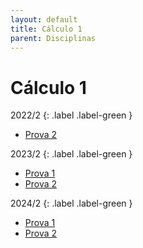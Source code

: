 ```yaml
---
layout: default
title: Cálculo 1
parent: Disciplinas
---
```


# Cálculo 1

2022/2
{: .label .label-green }

- [Prova 2](2022/2/prova2.pdf)

2023/2
{: .label .label-green }

- [Prova 1](2023/2/prova1.pdf)
- [Prova 2](2023/2/prova2.pdf)

2024/2
{: .label .label-green }

- [Prova 1](2024/2/prova1.pdf)
- [Prova 2](2024/2/prova2.pdf)
